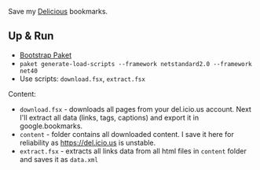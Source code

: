 Save my [Delicious](https://del.icio.us) bookmarks. 

## Up & Run

- [Bootstrap Paket](https://gist.github.com/maestrow/94d99017380adbcadff29f048f423729#file-paket-bootstrap-md)
- `paket generate-load-scripts --framework netstandard2.0 --framework net40`
- Use scripts: `download.fsx`, `extract.fsx`

Content:

- `download.fsx` - downloads all pages from your del.icio.us account. Next I'll extract all data (links, tags, captions) and export it in google.bookmarks.
- `content` - folder contains all downloaded content. I save it here for reliability as https://del.icio.us is unstable. 
- `extract.fsx` - extracts all links data from all html files in `content` folder and saves it as `data.xml`